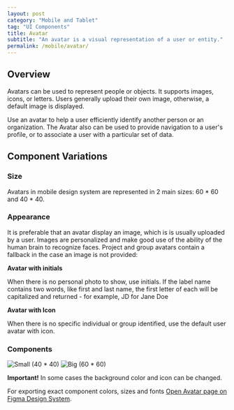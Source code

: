 ```yaml
---
layout: post
category: "Mobile and Tablet"
tag: "UI Components"
title: Avatar
subtitle: "An avatar is a visual representation of a user or entity."
permalink: /mobile/avatar/
---
```


## Overview

Avatars can be used to represent people or objects. It supports images, icons, or letters. Users generally upload their own image, otherwise, a default image is displayed.

Use an avatar to help a user efficiently identify another person or an organization. The Avatar also can be used to provide navigation to a user's profile, or to associate a user with a particular set of data. 

## Component Variations
### Size
Avatars in mobile design system are represented in 2 main sizes: 60 * 60 and 40 * 40.

### Appearance
It is preferable that an avatar display an image, which is is usually uploaded by a user. Images are personalized and make good use of the ability of the human brain to recognize faces. Project and group avatars contain a fallback in the case an image is not provided: 

**Avatar with initials**

When there is no personal photo to show, use initials. If the label name contains two words, like first and last name, the first letter of each will be capitalized and returned - for example, JD for Jane Doe

**Avatar with Icon**

When there is no specific individual or group identified, use the default user avatar with icon.

### Components


![Small (40 * 40)]({{site.baseurl}}/img/Mobile_Avatar_40.png) ![Big (60 * 60)]({{site.baseurl}}/img/Mobile_Avatar_60.png)

**Important!**
 In some cases the background color and icon can be changed.

For exporting exact component colors, sizes and fonts [Open Avatar page on Figma Design System](https://www.figma.com/file/TwQ8GcLuodWXegpAArH1RC/Draft-mobile-components?node-id=925%3A17347&t=jtjgJfPVsDhiGk1P-1).


 
 
